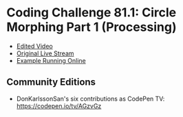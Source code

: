 # Coding Challenge 81.1: Circle Morphing Part 1 (Processing)
* [Edited Video](https://www.youtube.com/watch?v=u2D4sxh3MTs)
* [Original Live Stream](https://www.youtube.com/watch?v=ldx_J589fcs)
* [Example Running Online](https://codingtrain.github.io/Rainbow-Code/CodingChallenges/CC_081_1_Circle_Morphing_Part_1/)


## Community Editions
- DonKarlssonSan's six contributions as CodePen TV: https://codepen.io/tv/AGzvGz
